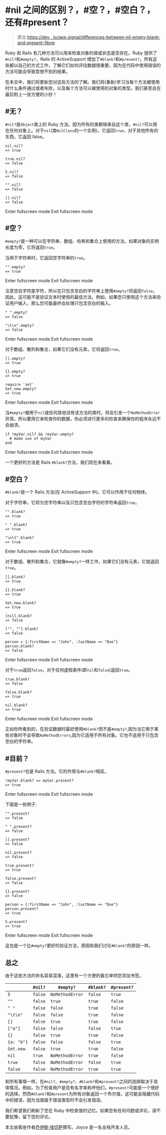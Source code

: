 # #nil 之间的区别？，#空？，#空白？，还有#present？

> 原文:[https://dev . to/app signal/differences-between-nil-empty-blank-and-present-5bne](https://dev.to/appsignal/differences-between-nil-empty-blank-and-present-5bne)

Ruby 和 Rails 有几种方法可以用来检查对象的值或状态是否存在。Ruby 提供了`#nil?`和`#empty?`，Rails 的 ActiveSupport 增加了`#blank?`和`#present?`。所有这些都以自己的方式工作，了解它们如何评估数据很重要，因为在代码中使用错误的方法可能会导致意想不到的结果。

在本文中，我们将更新您对这些方法的了解。我们将(重新)学习当每个方法被使用时什么条件通过或者失败，以及每个方法可以被使用的对象的类型。我们甚至会在最后附上一张方便的小抄！

## #无？

`#nil?`是`Object`类上的 Ruby 方法。因为所有的类都继承自这个类，`#nil?`可以用在任何对象上。对于`nil`(类`NilClass`的一个实例)，它返回`true`，对于其他所有的东西，它返回 false。

```
nil.nil?
=> true

true.nil?
=> false

5.nil?
=> false

"".nil?
=> false

[].nil?
=> false 
```

Enter fullscreen mode Exit fullscreen mode

## #空？

`#empty?`是一种可以在字符串、数组、哈希和集合上使用的方法。如果对象的实例长度为零，它将返回`true`。

当用于字符串时，它返回空字符串的`true`。

```
"".empty?
=> true 
```

Enter fullscreen mode Exit fullscreen mode

注意空白字符是字符，所以在只包含空白的字符串上使用`#empty?`将返回`false`。因此，这可能不是验证文本时使用的最佳方法。例如，如果您只使用这个方法来验证用户输入，那么您可能最终会处理只包含空白的输入。

```
" ".empty?
=> false

"\t\n".empty?
=> false 
```

Enter fullscreen mode Exit fullscreen mode

对于数组、散列和集合，如果它们没有元素，它将返回`true`。

```
[].empty?
=> true

{}.empty?
=> true

require 'set'
Set.new.empty?
=> true 
```

Enter fullscreen mode Exit fullscreen mode

当`#empty?`被用于`nil`或任何其他没有该方法的类时，将会引发一个`NoMethodError`异常。所以要用它来检查你的数据，你必须进行更多的检查来确保你的程序永远不会崩溃。

```
if !myVar.nil? && !myVar.empty?
  # make use of myVar
end 
```

Enter fullscreen mode Exit fullscreen mode

一个更好的方法是 Rails `#blank?`方法，我们现在来看看。

## #空白？

`#blank?`是一个 Rails 方法(在 ActiveSupport 中)。它可以作用于任何物体。

对于字符串，它将为空字符串以及只包含空白字符的字符串返回`true`。

```
"".blank?
=> true

" ".blank?
=> true

"\n\t".blank?
=> true 
```

Enter fullscreen mode Exit fullscreen mode

对于数组、散列和集合，它就像`#empty?`一样工作，如果它们没有元素，它就返回`true`。

```
[].blank?
=> true

{}.blank?
=> true

Set.new.blank?
=> true

[nil].blank?
=> false

["", ""].blank?
=> false

person = {:firstName => "John", :lastName => "Doe"}
person.blank?
=> false 
```

Enter fullscreen mode Exit fullscreen mode

对于`true`返回`false`，对于任何虚假条件(即`nil`和`false`)返回`true`。

```
true.blank?
=> false

false.blank?
=> true

nil.blank?
=> true 
```

Enter fullscreen mode Exit fullscreen mode

正如你所看到的，在验证数据时最好使用`#blank?`而不是`#empty?`,因为当它用于某些对象时不会导致`NoMethodErrors`,因为它适用于所有对象。它也不适用于只包含空白的字符串。

## #目前？

`#present?`也是 Rails 方法。它的作用与`#blank?`相反。

```
!myVar.blank? == myVar.present?
=> true 
```

Enter fullscreen mode Exit fullscreen mode

下面是一些例子:

```
"".present?
=> false

" ".present?
=> false

[].present?
=> false

nil.present?
=> false

true.present?
=> true

false.present?
=> false

{}.present?
=> false

person = {:firstName => "John", :lastName => "Doe"}
person.present?
=> true

5.present?
=> true 
```

Enter fullscreen mode Exit fullscreen mode

这也是一个比`#empty?`更好的验证方法，原因和我们讨论`#blank?`的原因一样。

## 总之

由于这些方法的命名容易混淆，这里有一个方便的备忘单供您添加书签。

|  | `#nil?` | `#empty?` | `#blank?` | `#present?` |
| --- | --- | --- | --- | --- |
| `5` | `false` | `NoMethodError` | `false` | `true` |
| `""` | `false` | `true` | `true` | `false` |
| `" "` | `false` | `false` | `true` | `false` |
| `"\t\n"` | `false` | `false` | `true` | `false` |
| `[]` | `false` | `true` | `true` | `false` |
| `["a"]` | `false` | `false` | `false` | `true` |
| `{}` | `false` | `true` | `true` | `false` |
| `{a: "b"}` | `false` | `false` | `false` | `true` |
| `Set.new` | `false` | `true` | `true` | `false` |
| `nil` | `true` | `NoMethodError` | `true` | `false` |
| `true` | `false` | `NoMethodError` | `false` | `true` |
| `false` | `false` | `NoMethodError` | `true` | `true` |

和所有事情一样，在`#nil?`、`#empty?`、`#blank?`和`#present?`之间的选择取决于具体情况。例如，为了检查用户是否有名字来称呼他们，`#present?`可能是一个很好的选择。然而`#blank?`和`#present`为所有对象返回一个布尔值，这可能会隐藏代码中的错误，因为当值属于错误类型时不会引发错误。

我们希望我们刷新了您在 Ruby 中检查值的记忆。如果您有任何问题或评论，请不要犹豫，留下您的评论。

本文由客座作者[乔伊斯·埃切萨](https://twitter.com/joyceechessa)撰写。Joyce 是一名全栈开发人员。